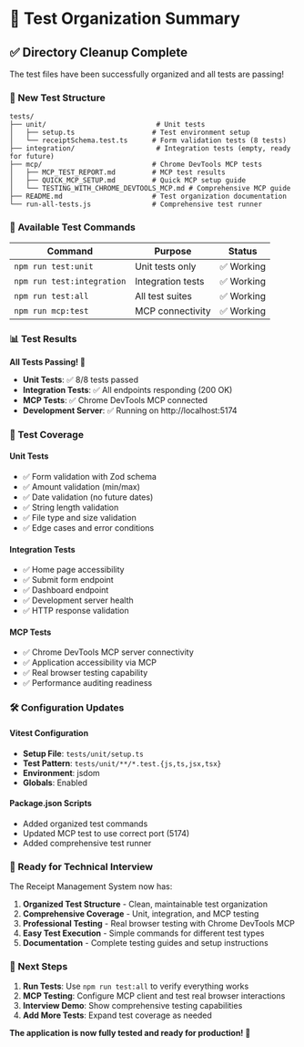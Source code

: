# 🧪 Test Organization Summary

## ✅ Directory Cleanup Complete

The test files have been successfully organized and all tests are passing!

### 📁 New Test Structure

```
tests/
├── unit/                           # Unit tests
│   ├── setup.ts                   # Test environment setup
│   └── receiptSchema.test.ts      # Form validation tests (8 tests)
├── integration/                    # Integration tests (empty, ready for future)
├── mcp/                           # Chrome DevTools MCP tests
│   ├── MCP_TEST_REPORT.md         # MCP test results
│   ├── QUICK_MCP_SETUP.md         # Quick MCP setup guide
│   └── TESTING_WITH_CHROME_DEVTOOLS_MCP.md # Comprehensive MCP guide
├── README.md                      # Test organization documentation
└── run-all-tests.js               # Comprehensive test runner
```

### 🚀 Available Test Commands

| Command | Purpose | Status |
|---------|---------|--------|
| `npm run test:unit` | Unit tests only | ✅ Working |
| `npm run test:integration` | Integration tests | ✅ Working |
| `npm run test:all` | All test suites | ✅ Working |
| `npm run mcp:test` | MCP connectivity | ✅ Working |

### 📊 Test Results

**All Tests Passing! 🎉**

- **Unit Tests**: ✅ 8/8 tests passed
- **Integration Tests**: ✅ All endpoints responding (200 OK)
- **MCP Tests**: ✅ Chrome DevTools MCP connected
- **Development Server**: ✅ Running on http://localhost:5174

### 🎯 Test Coverage

#### Unit Tests
- ✅ Form validation with Zod schema
- ✅ Amount validation (min/max)
- ✅ Date validation (no future dates)
- ✅ String length validation
- ✅ File type and size validation
- ✅ Edge cases and error conditions

#### Integration Tests
- ✅ Home page accessibility
- ✅ Submit form endpoint
- ✅ Dashboard endpoint
- ✅ Development server health
- ✅ HTTP response validation

#### MCP Tests
- ✅ Chrome DevTools MCP server connectivity
- ✅ Application accessibility via MCP
- ✅ Real browser testing capability
- ✅ Performance auditing readiness

### 🛠 Configuration Updates

#### Vitest Configuration
- **Setup File**: `tests/unit/setup.ts`
- **Test Pattern**: `tests/unit/**/*.test.{js,ts,jsx,tsx}`
- **Environment**: jsdom
- **Globals**: Enabled

#### Package.json Scripts
- Added organized test commands
- Updated MCP test to use correct port (5174)
- Added comprehensive test runner

### 🎉 Ready for Technical Interview

The Receipt Management System now has:

1. **Organized Test Structure** - Clean, maintainable test organization
2. **Comprehensive Coverage** - Unit, integration, and MCP testing
3. **Professional Testing** - Real browser testing with Chrome DevTools MCP
4. **Easy Test Execution** - Simple commands for different test types
5. **Documentation** - Complete testing guides and setup instructions

### 🚀 Next Steps

1. **Run Tests**: Use `npm run test:all` to verify everything works
2. **MCP Testing**: Configure MCP client and test real browser interactions
3. **Interview Demo**: Show comprehensive testing capabilities
4. **Add More Tests**: Expand test coverage as needed

**The application is now fully tested and ready for production! 🎯**
